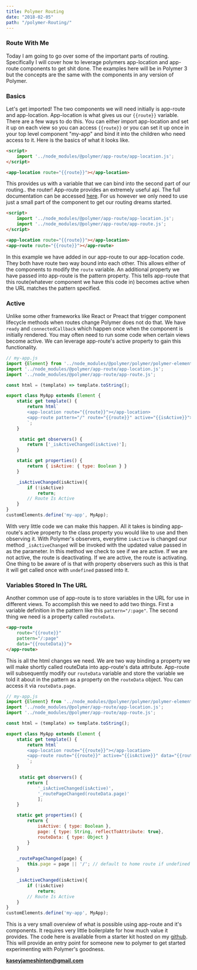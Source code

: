 ```yaml
---
title: Polymer Routing
date: "2018-02-05"
path: "/polymer-Routing/"
---
```

 
### Route With Me

Today I am going to go over some of the important parts of routing. Specifically I will cover how to leverage polymers app-location and app-route components to get shit done. The examples here will be in Polymer 3 but the concepts are the same with the components in any version of Polymer.

### Basics

Let's get imported! The two components we will need initially is app-route and app-location. App-location is what gives us our `{{route}}` variable. There are a few ways to do this. You can either import app-location and set it up on each view so you can access `{{route}}` or you can set it up once in your top level component "my-app" and bind it into the children who need access to it. Here is the basics of what it looks like.

```html
<script>
    import '../node_modules/@polymer/app-route/app-location.js';
</script>

<app-location route="{{route}}"></app-location>
```

This provides us with a variable that we can bind into the second part of our routing.. the router! App-route provides an extremely useful api. The full documentation can be accessed [here](https://www.webcomponents.org/element/PolymerElements/app-route). For us however we only need to use just a small part of the component to get our routing dreams started.

```html
<script>
    import '../node_modules/@polymer/app-route/app-location.js';
    import '../node_modules/@polymer/app-route/app-route.js';
</script>

<app-location route="{{route}}"></app-location>
<app-route route="{{route}}"></app-route>

```


In this example we have added in our app-route to our app-location code. They both have route two way bound into each other. This allows either of the components to modify the `route` variable. An additional property we have passed into app-route is the pattern property. This tells app-route that this route(whatever component we have this code in) becomes active when the URL matches the pattern specified.

### Active

Unlike some other frameworks like React or Preact that trigger component lifecycle methods when routes change Polymer does not do that. We have `ready` and `connectedCallback` which happen once when the component is initially rendered. You may often need to run some code when certain views become active. We can leverage app-route's active property to gain this functionality.

```javascript
// my-app.js
import {Element} from '../node_modules/@polymer/polymer/polymer-element.js';
import '../node_modules/@polymer/app-route/app-location.js';
import '../node_modules/@polymer/app-route/app-route.js';

const html = (template) => template.toString();

export class MyApp extends Element {
    static get template() {
        return html`
        <app-location route="{{route}}"></app-location>
        <app-route pattern="/" route="{{route}}" active="{{isActive}}"></app-route>
        `;
    }

     static get observers() {
        return ['_isActiveChanged(isActive)'];
    }

    static get properties() {
        return { isActive: { type: Boolean } }
    }

    _isActiveChanged(isActive){
        if (!isActive)
            return;
        // Route Is Active
    }
}
customElements.define('my-app', MyApp);
```

With very little code we can make this happen. All it takes is binding app-route's active property to the class property you would like to use and then observing it. With Polymer's observers, everytime `isActive` is changed our method `_isActiveChanged` will be invoked with the updated value passed in as the parameter. In this method we check to see if we are active. If we are not active, the route is deactivating. If we are active, the route is activating. One thing to be aware of is that with property observers such as this is that it will get called once with `undefined` passed into it.

### Variables Stored In The URL

Another common use of app-route is to store variables in the URL for use in different views. To accomplish this we need to add two things. First a variable definition in the pattern like this `pattern="/:page"`. The second thing we need is a property called `routeData`.

```html
<app-route
    route="{{route}}"
    pattern="/:page"
    data="{{routeData}}">
</app-route>
```

This is all the html changes we need. We are two way binding a property we will make shortly called routeData into app-route's data attribute. App-route will subsequently modify our `routeData` variable and store the variable we told it about in the pattern as a property on the `routeData` object. You can access it via `routeData.page`.

```javascript
// my-app.js
import {Element} from '../node_modules/@polymer/polymer/polymer-element.js';
import '../node_modules/@polymer/app-route/app-location.js';
import '../node_modules/@polymer/app-route/app-route.js';

const html = (template) => template.toString();

export class MyApp extends Element {
    static get template() {
        return html`
        <app-location route="{{route}}"></app-location>
        <app-route route="{{route}}" active="{{isActive}}" data="{{routeData}}"></app-route>
        `;
    }

     static get observers() {
        return [
            '_isActiveChanged(isActive)',
            '_routePageChanged(routeData.page)'
            ];
    }

    static get properties() {
        return {
            isActive: { type: Boolean },
            page: { type: String, reflectToAttribute: true},
            routeData: { type: Object }
        }
    }

    _routePageChanged(page) {
        this.page = page || '/'; // default to home route if undefined
    }

    _isActiveChanged(isActive){
        if (!isActive)
            return;
        // Route Is Active
    }
}
customElements.define('my-app', MyApp);
```

This is a very small overview of what is possible using app-route and it's components. It requires very little boilerplate for how much value it provides. The code here is available from a starter kit hosted on my [github](https://github.com/kaseyhinton/learn-polymer-starter-kit). This will provide an entry point for someone new to polymer to get started experimenting with Polymer's goodness.

**kaseyjameshinton@gmail.com**
